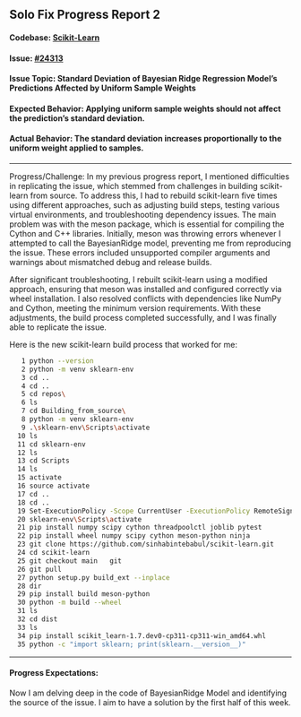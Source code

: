 ## Solo Fix Progress Report 2

#### Codebase: [Scikit-Learn](https://github.com/scikit-learn/scikit-learn)
#### Issue: [#24313](https://github.com/scikit-learn/scikit-learn/issues/24313)
#### Issue Topic: Standard Deviation of Bayesian Ridge Regression Model’s Predictions Affected by Uniform Sample Weights
#### Expected Behavior: Applying uniform sample weights should not affect the prediction’s standard deviation.
#### Actual Behavior: The standard deviation increases proportionally to the uniform weight applied to samples.
--------------------------------------------------------------------------------------------------------------------------------------------------------------------

Progress/Challenge:
In my previous progress report, I mentioned difficulties in replicating the issue, which stemmed from challenges in building scikit-learn from source. To address this, I had to rebuild scikit-learn five times using different approaches, such as adjusting build steps, testing various virtual environments, and troubleshooting dependency issues. The main problem was with the meson package, which is essential for compiling the Cython and C++ libraries. Initially, meson was throwing errors whenever I attempted to call the BayesianRidge model, preventing me from reproducing the issue. These errors included unsupported compiler arguments and warnings about mismatched debug and release builds.

After significant troubleshooting, I rebuilt scikit-learn using a modified approach, ensuring that meson was installed and configured correctly via wheel installation. I also resolved conflicts with dependencies like NumPy and Cython, meeting the minimum version requirements. With these adjustments, the build process completed successfully, and I was finally able to replicate the issue.

Here is the new scikit-learn build process that worked for me:

```bash
   1 python --version                                                                                                  
   2 python -m venv sklearn-env                                                                                        
   3 cd ..                                                                                                             
   4 cd ..                                                                                                             
   5 cd repos\                                                                                                         
   6 ls                                                                                                                
   7 cd Building_from_source\                                                                                          
   8 python -m venv sklearn-env                                                                                        
   9 .\sklearn-env\Scripts\activate                                                                                    
  10 ls                                                                                                                
  11 cd sklearn-env                                                                                                    
  12 ls                                                                                                                
  13 cd Scripts                                                                                                        
  14 ls                                                                                                                
  15 activate                                                                                                          
  16 source activate                                                                                                   
  17 cd ..                                                                                                             
  18 cd ..                                                                                                             
  19 Set-ExecutionPolicy -Scope CurrentUser -ExecutionPolicy RemoteSigned                                              
  20 sklearn-env\Scripts\activate                                                                                      
  21 pip install numpy scipy cython threadpoolctl joblib pytest                                                        
  22 pip install wheel numpy scipy cython meson-python ninja                                                           
  23 git clone https://github.com/sinhabintebabul/scikit-learn.git                                                     
  24 cd scikit-learn                                                                                                   
  25 git checkout main   git                                                                                              
  26 git pull                                                                                                          
  27 python setup.py build_ext --inplace                                                                               
  28 dir                                                                                                               
  29 pip install build meson-python                                                                                    
  30 python -m build --wheel                                                                                           
  31 ls                                                                                                                
  32 cd dist                                                                                                           
  33 ls                                                                                                                
  34 pip install scikit_learn-1.7.dev0-cp311-cp311-win_amd64.whl                                                       
  35 python -c "import sklearn; print(sklearn.__version__)"                                                       
```
-------------------------------------------------------------------------------------------------------------------------------------------------------------------------------

#### Progress Expectations:
Now I am delving deep in the code of BayesianRidge Model and identifying the source of the issue. I aim to have a solution by the first half of this week.

